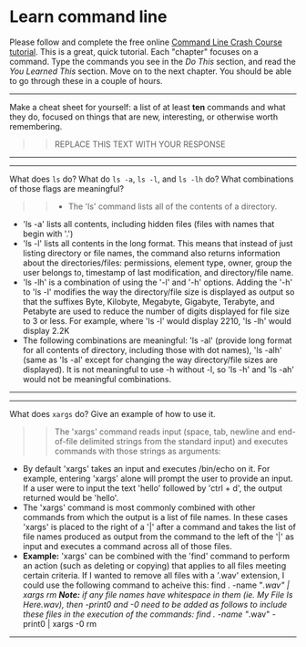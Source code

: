 # Learn command line

Please follow and complete the free online [Command Line Crash Course
tutorial](http://cli.learncodethehardway.org/book/). This is a great,
quick tutorial. Each "chapter" focuses on a command. Type the commands
you see in the _Do This_ section, and read the _You Learned This_
section. Move on to the next chapter. You should be able to go through
these in a couple of hours.


---

Make a cheat sheet for yourself: a list of at least **ten** commands and what they do, focused on things that are new, interesting, or otherwise worth remembering.

> > REPLACE THIS TEXT WITH YOUR RESPONSE

---


---

What does `ls` do? What do `ls -a`, `ls -l`, and `ls -lh` do? What combinations of those flags are meaningful?

> > * The 'ls' command lists all of the contents of a directory.
* 'ls -a' lists all contents, including hidden files (files with names that begin with '.')
* 'ls -l' lists all contents in the long format. This means that instead of just listing directory or file names, the command also returns information about the directories/files: permissions, element type, owner, group the user belongs to, timestamp of last modification, and directory/file name.
* 'ls -lh' is a combination of using the '-l' and '-h' options. Adding the '-h' to 'ls -l' modifies the way the directory/file size is displayed as output so that the suffixes Byte, Kilobyte, Megabyte, Gigabyte, Terabyte, and Petabyte are used to reduce the number of digits displayed for file size to 3 or less. For example, where 'ls -l' would display 2210, 'ls -lh' would display 2.2K
* The following combinations are meaningful: 'ls -al' (provide long format for all contents of directory, including those with dot names), 'ls -alh' (same as 'ls -al' except for changing the way directory/file sizes are displayed). It is not meaningful to use -h without -l, so 'ls -h' and 'ls -ah' would not be meaningful combinations.

---


---

What does `xargs` do? Give an example of how to use it.

> > The 'xargs' command reads input (space, tab, newline and end-of-file delimited strings from the standard input) and executes commands with those strings as arguments:
* By default 'xargs' takes an input and executes /bin/echo on it. For example, entering 'xargs' alone will prompt the user to provide an input. If a user were to input the text 'hello' followed by 'ctrl + d', the output returned would be 'hello'.
* The 'xargs' command is most commonly combined with other commands from which the output is a list of file names. In these cases 'xargs' is placed to the right of a '|' after a command and takes the list of file names produced as output from the command to the left of the '|' as input and executes a command across all of those files.
* **Example:** 'xargs' can be combined with the 'find' command to perform an action (such as deleting or copying) that applies to all files meeting certain criteria. If I wanted to remove all files with a '.wav' extension, I could use the following command to acheive this: find . -name "*.wav" | xargs rm
**Note:** if any file names have whitespace in them (ie. My File Is Here.wav), then -print0 and -0 need to be added as follows to include these files in the execution of the commands: find . -name "*.wav" -print0 | xargs -0 rm

---

